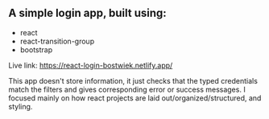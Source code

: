 ## A simple login app, built using:
* react
* react-transition-group
* bootstrap

Live link: https://react-login-bostwiek.netlify.app/

This app doesn't store information, it just checks that the typed credentials match the filters and gives corresponding error or success messages. I focused mainly on how react projects are laid out/organized/structured, and styling.
